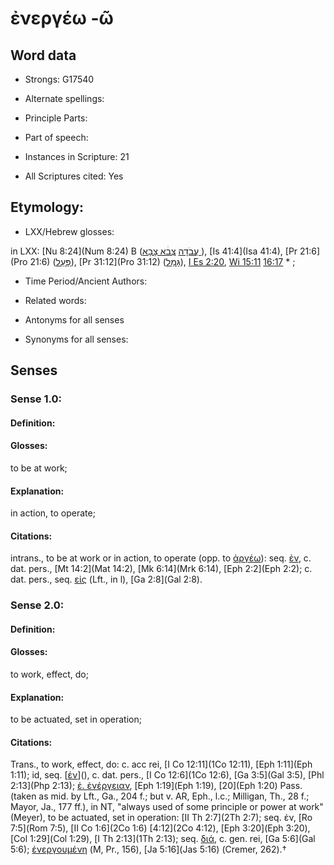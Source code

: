 # ἐνεργέω -ῶ 

<!-- Status: S2=NeedsEdits -->
<!-- Lexica used for edits:   -->

## Word data

* Strongs: G17540

* Alternate spellings:



* Principle Parts: 


* Part of speech: 


* Instances in Scripture: 21

* All Scriptures cited: Yes

## Etymology: 


* LXX/Hebrew glosses: 

in LXX: [Nu 8:24](Num 8:24) B ([עֲבֹדָה](//en-uhl/H5656) [צְבׄא צָבָא ](//en-uhl/H6635)), [Is 41:4](Isa 41:4), [Pr 21:6](Pro 21:6) ([פָּעַל](//en-uhl/H6466)), [Pr 31:12](Pro 31:12) ([גָּמַל](//en-uhl/H1580)), [I Es 2:20](1Esd.2.20), [Wi 15:11](Wis.15.11) [16:17](Wis.16.17) * ; 

* Time Period/Ancient Authors: 


* Related words: 

* Antonyms for all senses

* Synonyms for all senses: 


## Senses 


### Sense  1.0: 

#### Definition: 

#### Glosses: 

to be at work; 

#### Explanation: 

in action, to operate; 

#### Citations: 

intrans., to be at work or in action, to operate (opp. to [ἀργέω]()): seq. [ἐν](), c. dat. pers., [Mt 14:2](Mat 14:2), [Mk 6:14](Mrk 6:14), [Eph 2:2](Eph 2:2); c. dat. pers., seq. [εἰς]() (Lft., in l), [Ga 2:8](Gal 2:8). 

### Sense  2.0: 

#### Definition: 

#### Glosses: 

to work, effect, do; 

#### Explanation: 

to be actuated, set in operation; 

#### Citations: 

Trans., to work, effect, do: c. acc rei, [I Co 12:11](1Co 12:11), [Eph 1:11](Eph 1:11); id, seq. [[ἐν]()](), c. dat. pers., [I Co 12:6](1Co 12:6), [Ga 3:5](Gal 3:5), [Phl 2:13](Php 2:13); [ἐ. ἐνέργειαν](), [Eph 1:19](Eph 1:19), [20](Eph 1:20) Pass. (taken as mid. by Lft., Ga., 204 f.; but v. AR, Eph., l.c.; Milligan, Th., 28 f.; Mayor, Ja., 177 ff.), in NT, "always used of some principle or power at work" (Meyer), to be actuated, set in operation: [II Th 2:7](2Th 2:7); seq. ἐν, [Ro 7:5](Rom 7:5), [II Co 1:6](2Co 1:6) [4:12](2Co 4:12), [Eph 3:20](Eph 3:20), [Col 1:29](Col 1:29), [I Th 2:13](1Th 2:13); seq. [διά](), c. gen. rei, [Ga 5:6](Gal 5:6); [ἐνεργουμένη]() (M, Pr., 156), [Ja 5:16](Jas 5:16) (Cremer, 262).†
